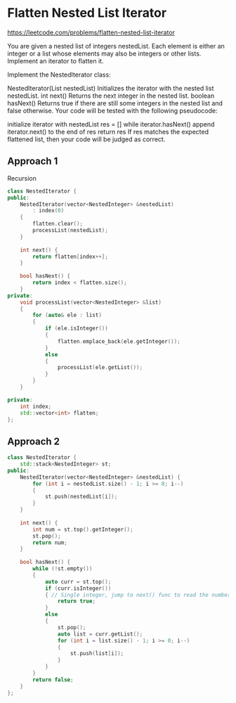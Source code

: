 # Flatten Nested List Iterator

https://leetcode.com/problems/flatten-nested-list-iterator

You are given a nested list of integers nestedList. Each element is either an integer or a list whose elements may also be integers or other lists. Implement an iterator to flatten it.

Implement the NestedIterator class:

NestedIterator(List<NestedInteger> nestedList) Initializes the iterator with the nested list nestedList.
int next() Returns the next integer in the nested list.
boolean hasNext() Returns true if there are still some integers in the nested list and false otherwise.
Your code will be tested with the following pseudocode:

initialize iterator with nestedList
res = []
while iterator.hasNext()
    append iterator.next() to the end of res
return res
If res matches the expected flattened list, then your code will be judged as correct.


## Approach 1

Recursion
``` C++
class NestedIterator {
public:
    NestedIterator(vector<NestedInteger> &nestedList) 
        : index(0)
    {
        flatten.clear();
        processList(nestedList);
    }
    
    int next() {
        return flatten[index++];
    }
    
    bool hasNext() {
        return index < flatten.size();
    }
private:
    void processList(vector<NestedInteger> &list)
    {
        for (auto& ele : list)
        {
            if (ele.isInteger())
            {
                flatten.emplace_back(ele.getInteger());
            }
            else
            {
                processList(ele.getList());
            }
        }
    }

private:
    int index;
    std::vector<int> flatten;
};
```

## Approach 2

``` C++
class NestedIterator {
    std::stack<NestedInteger> st;
public:
    NestedIterator(vector<NestedInteger> &nestedList) {
        for (int i = nestedList.size() - 1; i >= 0; i--)
        {
            st.push(nestedList[i]);
        }
    }
    
    int next() {
        int num = st.top().getInteger();
        st.pop();
        return num;
    }
    
    bool hasNext() {
        while (!st.empty())
        {
            auto curr = st.top();
            if (curr.isInteger())
            { // Single integer, jump to next() func to read the number
                return true;
            }
            else
            {
                st.pop();
                auto list = curr.getList();
                for (int i = list.size() - 1; i >= 0; i--)
                {
                    st.push(list[i]);
                }
            }
        }
        return false;
    }
};
```
